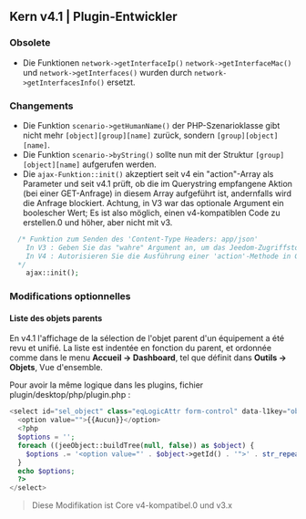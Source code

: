 ## Kern v4.1 | Plugin-Entwickler

### Obsolete

- Die Funktionen `network->getInterfaceIp()` `network->getInterfaceMac()` und `network->getInterfaces()` wurden durch `network->getInterfacesInfo()` ersetzt.

### Changements

- Die Funktion `scenario->getHumanName()` der PHP-Szenarioklasse gibt nicht mehr `[object][group][name]` zurück, sondern `[group][object][name]`.
- Die Funktion `scenario->byString()` sollte nun mit der Struktur `[group][object][name]` aufgerufen werden.
- Die `ajax-Funktion::init()` akzeptiert seit v4 ein "action"-Array als Parameter und seit v4.1 prüft, ob die im Querystring empfangene Aktion (bei einer GET-Anfrage) in diesem Array aufgeführt ist, andernfalls wird die Anfrage blockiert.
Achtung, in V3 war das optionale Argument ein boolescher Wert; Es ist also möglich, einen v4-kompatiblen Code zu erstellen.0 und höher, aber nicht mit v3.
````php
  /* Funktion zum Senden des 'Content-Type Headers: app/json'
    In V3 : Geben Sie das "wahre" Argument an, um das Jeedom-Zugriffstoken zu steuern
    In V4 : Autorisieren Sie die Ausführung einer 'action'-Methode in GET, indem Sie den/die Namen der Aktion(en) in einem Array als Argument angeben
  */  
    ajax::init();
````

### Modifications optionnelles

#### Liste des objets parents

En v4.1 l'affichage de la sélection de l'objet parent d'un équipement a été revu et unifié. La liste est indentée en fonction du parent, et ordonnée comme dans le menu **Accueil  → Dashboard**, tel que définit dans **Outils → Objets**, Vue d'ensemble.

Pour avoir la même logique dans les plugins, fichier plugin/desktop/php/plugin.php :

````php
<select id="sel_object" class="eqLogicAttr form-control" data-l1key="object_id">
  <option value="">{{Aucun}}</option>
  <?php
  $options = '';
  foreach ((jeeObject::buildTree(null, false)) as $object) {
    $options .= '<option value="' . $object->getId() . '">' . str_repeat('&nbsp;&nbsp;', $object->getConfiguration('parentNumber')) . $object->getName() . '</option>';
  }
  echo $options;
  ?>
</select>
````

> Diese Modifikation ist Core v4-kompatibel.0 und v3.x

